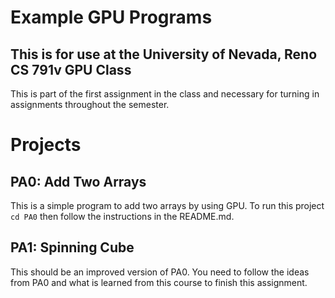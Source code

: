 # Example GPU Programs
## This is for use at the University of Nevada, Reno CS 791v GPU Class
This is part of the first assignment in the class and necessary for turning in assignments throughout the semester.

# Projects

## PA0: Add Two Arrays
This is a simple program to add two arrays by using GPU. To run this project ```cd PA0``` then follow the instructions in the README.md.

## PA1: Spinning Cube
This should be an improved version of PA0. You need to follow the ideas from PA0 and what is learned from this course to finish this assignment.


